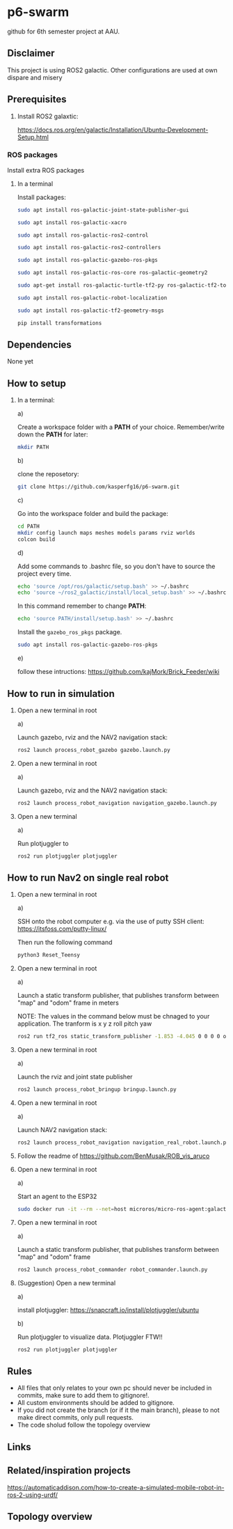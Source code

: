 # p6-swarm

github for 6th semester project at AAU.

## Disclaimer

This project is using ROS2 galactic. Other configurations are used at own dispare and misery

## Prerequisites

1.
    Install ROS2 galaxtic:

    <https://docs.ros.org/en/galactic/Installation/Ubuntu-Development-Setup.html>

### ROS packages

Install extra ROS packages

1. In a terminal

    Install packages:

    ``` bash
    sudo apt install ros-galactic-joint-state-publisher-gui
    ```

    ``` bash
    sudo apt install ros-galactic-xacro
    ```

    ``` bash
    sudo apt install ros-galactic-ros2-control
    ```

    ``` bash
    sudo apt install ros-galactic-ros2-controllers
    ```

    ``` bash
    sudo apt install ros-galactic-gazebo-ros-pkgs
    ```

    ``` bash
    sudo apt install ros-galactic-ros-core ros-galactic-geometry2
    ```

    ``` bash
    sudo apt-get install ros-galactic-turtle-tf2-py ros-galactic-tf2-tools ros-galactic-tf-transformations
    ```

    ``` bash
    sudo apt install ros-galactic-robot-localization
    ```

    ``` bash
    sudo apt install ros-galactic-tf2-geometry-msgs
    ```

    ``` bash
    pip install transformations
    ```

## Dependencies

None yet

## How to setup

1. In a terminal:

    a)

    Create a workspace folder with a **PATH** of your choice. Remember/write down the **PATH** for later:

    ``` bash
    mkdir PATH
    ```

    b)

    clone the reposetory:

    ``` bash
    git clone https://github.com/kasperfg16/p6-swarm.git
    ```

    c)

    Go into the workspace folder and build the package:

    ``` bash
    cd PATH
    mkdir config launch maps meshes models params rviz worlds
    colcon build
    ```

    d)

    Add some commands to .bashrc file, so you don't have to source the project every time.

    ``` bash
    echo 'source /opt/ros/galactic/setup.bash' >> ~/.bashrc
    echo 'source ~/ros2_galactic/install/local_setup.bash' >> ~/.bashrc
    ```

    In this command remember to change **PATH**:

    ``` bash
    echo 'source PATH/install/setup.bash' >> ~/.bashrc
    ```

    Install the `gazebo_ros_pkgs` package.

    ``` bash
    sudo apt install ros-galactic-gazebo-ros-pkgs
    ```

    e)

    follow these intructions:
    <https://github.com/kajMork/Brick_Feeder/wiki>

## How to run in simulation

1. Open a new terminal in root

    a)

    Launch gazebo, rviz and the NAV2 navigation stack:

    ``` bash
    ros2 launch process_robot_gazebo gazebo.launch.py 
    ```

2. Open a new terminal in root

    a)

    Launch gazebo, rviz and the NAV2 navigation stack:

    ``` bash
    ros2 launch process_robot_navigation navigation_gazebo.launch.py
    ```

3. Open a new terminal

    a)

    Run plotjuggler to

    ``` bash
    ros2 run plotjuggler plotjuggler
    ```

## How to run Nav2 on single real robot

1. Open a new terminal in root

    a)

    SSH onto the robot computer e.g. via the use of putty SSH client: <https://itsfoss.com/putty-linux/>

    Then run the following command

    ``` bash
    python3 Reset_Teensy
    ```

2. Open a new terminal in root

    a)

    Launch a static transform publisher, that publishes transform between "map" and "odom" frame in meters

    NOTE: The values in the command below must be chnaged to your application. The tranform is x y z roll pitch yaw

    ``` bash
    ros2 run tf2_ros static_transform_publisher -1.853 -4.045 0 0 0 0 odom map
    ```

3. Open a new terminal in root

    a)

    Launch the rviz and joint state publisher

    ``` bash
    ros2 launch process_robot_bringup bringup.launch.py 
    ```

4. Open a new terminal in root

    a)

    Launch NAV2 navigation stack:

    ``` bash
    ros2 launch process_robot_navigation navigation_real_robot.launch.py
    ```

5. Follow the readme of https://github.com/BenMusak/ROB_vis_aruco

6. Open a new terminal in root

    a)

    Start an agent to the ESP32

    ``` bash
    sudo docker run -it --rm --net=host microros/micro-ros-agent:galactic udp4 --port 8888 -v6
    ```

7. Open a new terminal in root

    a)

    Launch a static transform publisher, that publishes transform between "map" and "odom" frame

    ``` bash
    ros2 launch process_robot_commander robot_commander.launch.py
    ```

8. (Suggestion) Open a new terminal

    a)

    install plotjuggler:
    <https://snapcraft.io/install/plotjuggler/ubuntu>

    b)

    Run plotjuggler to visualize data. Plotjuggler FTW!!

    ``` bash
    ros2 run plotjuggler plotjuggler
    ```

## Rules

* All files that only relates to your own pc should never be included in commits, make sure to add them to gitignore!.
* All custom environments should be added to gitignore.
* If you did not create the branch (or if it the main branch), please to not make direct commits, only pull requests.
* The code sholud follow the topolegy overview

## Links

## Related/inspiration projects

<https://automaticaddison.com/how-to-create-a-simulated-mobile-robot-in-ros-2-using-urdf/>

## Topology overview
